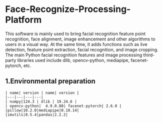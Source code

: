 # Face-Recognize-Processing-Platform

This software is mainly used to bring facial recognition feature point recognition, face alignment, image enhancement and other algorithms to users in a visual way. At the same time, it adds functions such as live detection, feature point extraction, facial recognition, and image cropping. The main Python facial recognition features and image processing third-party libraries used include dlib, opencv-python, mediapipe, facenet-pytorch, etc.

## 1.Environmental preparation

    | name| version | name| version |
    |---|---|---|---|
    | numpy|124.3 | dlib | 19.24.6 |
    | opencv-python|  4.9.0.80| facenet-pytorch| 2.6.0 |
    |pillow|10.2.0|mediapipe|0.10.14|
    |imutils|0.5.4|pandas|2.2.2|

